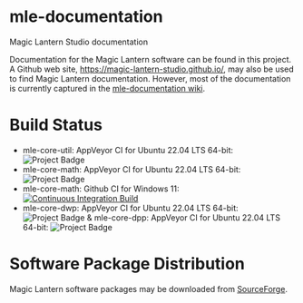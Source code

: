 # mle-documentation

Magic Lantern Studio documentation

Documentation for the Magic Lantern software can be found in this project. A Github web site, https://magic-lantern-studio.github.io/, may also be used to find Magic Lantern documentation. However, most of the documentation is currently captured in the [mle-documentation wiki](https://github.com/magic-lantern-studio/mle-documentation/wiki).

# Build Status

  * mle-core-util: AppVeyor CI for Ubuntu 22.04 LTS 64-bit: <img src="https://ci.appveyor.com/api/projects/status/nom8udqubcruhshh?svg=true" alt="Project Badge">
  * mle-core-math: AppVeyor CI for Ubuntu 22.04 LTS 64-bit: <img src="https://ci.appveyor.com/api/projects/status/7a9admp8k7v8828e?svg=true" alt="Project Badge">
  * mle-core-math: Github CI for Windows 11: [![Continuous Integration Build](https://github.com/magic-lantern-studio/mle-core-math/actions/workflows/continuous-integration-msvc17.yml/badge.svg)](https://github.com/magic-lantern-studio/mle-core-math/actions/workflows/continuous-integration-msvc17.yml)
  * mle-core-dwp: AppVeyor CI for Ubuntu 22.04 LTS 64-bit: <img src="https://ci.appveyor.com/api/projects/status/6pgwemavf8x68ec9?svg=true" alt="Project Badge">
  & mle-core-dpp: AppVeyor CI for Ubuntu 22.04 LTS 64-bit: <img src="https://ci.appveyor.com/api/projects/status/hafv6cyeb8i8k8t5?svg=true" alt="Project Badge">


# Software Package Distribution

Magic Lantern software packages may be downloaded from [SourceForge](https://sourceforge.net/projects/wz-mle/files/).
